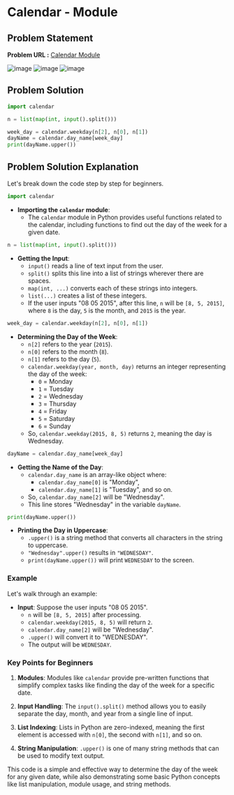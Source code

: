 <h1>Calendar - Module</h1>

## Problem Statement

**Problem URL :** [Calendar Module](https://www.hackerrank.com/domains/python?filters%5Bsubdomains%5D%5B%5D=py-date-time)

![image](https://github.com/user-attachments/assets/42a02d97-72a9-4327-9814-6cd217250a61)
![image](https://github.com/user-attachments/assets/c65e9d42-a766-40b9-a513-f9130f3b9633)
![image](https://github.com/user-attachments/assets/dcb6c3f0-3d28-4945-87ca-28d8232b2d64)

## Problem Solution
```py
import calendar

n = list(map(int, input().split()))

week_day = calendar.weekday(n[2], n[0], n[1])
dayName = calendar.day_name[week_day]
print(dayName.upper())
```

## Problem Solution Explanation

Let's break down the code step by step for beginners.

```python
import calendar
```

- **Importing the `calendar` module**: 
  - The `calendar` module in Python provides useful functions related to the calendar, including functions to find out the day of the week for a given date.

```python
n = list(map(int, input().split()))
```

- **Getting the Input**:
  - `input()` reads a line of text input from the user.
  - `split()` splits this line into a list of strings wherever there are spaces.
  - `map(int, ...)` converts each of these strings into integers.
  - `list(...)` creates a list of these integers.
  - If the user inputs "08 05 2015", after this line, `n` will be `[8, 5, 2015]`, where `8` is the day, `5` is the month, and `2015` is the year.

```python
week_day = calendar.weekday(n[2], n[0], n[1])
```

- **Determining the Day of the Week**:
  - `n[2]` refers to the year (`2015`).
  - `n[0]` refers to the month (`8`).
  - `n[1]` refers to the day (`5`).
  - `calendar.weekday(year, month, day)` returns an integer representing the day of the week:
    - `0` = Monday
    - `1` = Tuesday
    - `2` = Wednesday
    - `3` = Thursday
    - `4` = Friday
    - `5` = Saturday
    - `6` = Sunday
  - So, `calendar.weekday(2015, 8, 5)` returns `2`, meaning the day is Wednesday.

```python
dayName = calendar.day_name[week_day]
```

- **Getting the Name of the Day**:
  - `calendar.day_name` is an array-like object where:
    - `calendar.day_name[0]` is "Monday",
    - `calendar.day_name[1]` is "Tuesday", and so on.
  - So, `calendar.day_name[2]` will be "Wednesday".
  - This line stores "Wednesday" in the variable `dayName`.

```python
print(dayName.upper())
```

- **Printing the Day in Uppercase**:
  - `.upper()` is a string method that converts all characters in the string to uppercase.
  - `"Wednesday".upper()` results in `"WEDNESDAY"`.
  - `print(dayName.upper())` will print `WEDNESDAY` to the screen.

### Example

Let's walk through an example:

- **Input**: Suppose the user inputs "08 05 2015".
  - `n` will be `[8, 5, 2015]` after processing.
  - `calendar.weekday(2015, 8, 5)` will return `2`.
  - `calendar.day_name[2]` will be "Wednesday".
  - `.upper()` will convert it to "WEDNESDAY".
  - The output will be `WEDNESDAY`.

### Key Points for Beginners

1. **Modules**: Modules like `calendar` provide pre-written functions that simplify complex tasks like finding the day of the week for a specific date.
  
2. **Input Handling**: The `input().split()` method allows you to easily separate the day, month, and year from a single line of input.

3. **List Indexing**: Lists in Python are zero-indexed, meaning the first element is accessed with `n[0]`, the second with `n[1]`, and so on.

4. **String Manipulation**: `.upper()` is one of many string methods that can be used to modify text output.

This code is a simple and effective way to determine the day of the week for any given date, while also demonstrating some basic Python concepts like list manipulation, module usage, and string methods.
